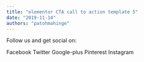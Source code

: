 ```yaml
---
title: "elementor CTA call to action template 5"
date: "2019-11-14"
authors: "patohmahinge"
---
```


Follow us and get social on:

Facebook Twitter Google-plus Pinterest Instagram
